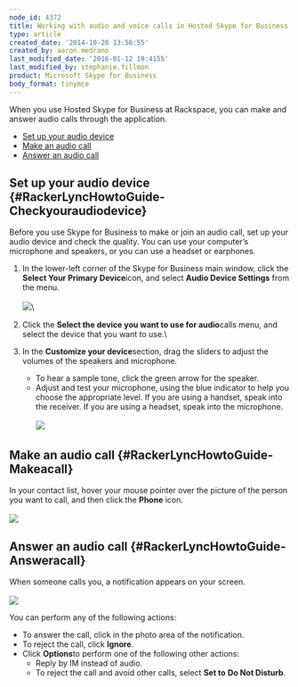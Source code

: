 ```yaml
---
node_id: 4372
title: Working with audio and voice calls in Hosted Skype for Business
type: article
created_date: '2014-10-20 13:56:55'
created_by: aaron.medrano
last_modified_date: '2016-01-12 19:4155'
last_modified_by: stephanie.fillmon
product: Microsoft Skype for Business
body_format: tinymce
---
```


When you use Hosted Skype for Business at Rackspace, you can make and
answer audio calls through the application.

-   [Set up your audio device](#1)
-   [Make an audio call](#2)
-   [Answer an audio call](#3)

Set up your audio device {#RackerLyncHowtoGuide-Checkyouraudiodevice}
------------------------

Before you use Skype for Business to make or join an audio call, set up
your audio device and check the quality. You can use your computer&rsquo;s
microphone and speakers, or you can use a headset or earphones.

1.  In the lower-left corner of the Skype for Business main window,
    click the **Select Your Primary Device**icon, and select **Audio
    Device Settings** from the menu.\
     \
     ![](/knowledge_center/sites/default/files/field/image/4372.1.png)\
      
2.  Click the **Select the device you want to use for audio**calls menu,
    and select the device that you want to use.\
      
3.  In the **Customize your device**section, drag the sliders to adjust
    the volumes of the speakers and microphone.
    -   To hear a sample tone, click the green arrow for the speaker.
    -   Adjust and test your microphone, using the blue indicator to
        help you choose the appropriate level. If you are using a
        handset, speak into the receiver. If you are using a headset,
        speak into the microphone.\
         \
         ![](/knowledge_center/sites/default/files/field/image/4372.2.png)

Make an audio call {#RackerLyncHowtoGuide-Makeacall}
------------------

In your contact list, hover your mouse pointer over the picture of the
person you want to call, and then click the **Phone** icon. \
 \
 ![](/knowledge_center/sites/default/files/field/image/audio1a.jpg)

Answer an audio call {#RackerLyncHowtoGuide-Answeracall}
--------------------

When someone calls you, a notification appears on your screen.\
 \
 ![](/knowledge_center/sites/default/files/field/image/Audio2.JPG)

You can perform any of the following actions:

-   To answer the call, click in the photo area of the notification.
-   To reject the call, click **Ignore**.
-   Click **Options**to perform one of the following other actions:
    -   Reply by IM instead of audio.
    -   To reject the call and avoid other calls, select **Set to** **Do
        Not Disturb**.


